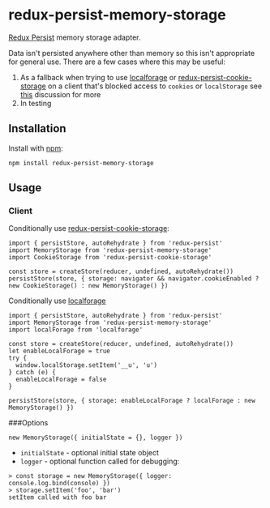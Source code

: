 # redux-persist-memory-storage

[Redux Persist](https://github.com/rt2zz/redux-persist) memory storage adapter.

Data isn't persisted anywhere other than memory so this isn't appropriate for general use. There are a few cases where this may be useful:

1. As a fallback when trying to use [localforage](https://github.com/localForage/localForage) or [redux-persist-cookie-storage](https://github.com/abersager/redux-persist-cookie-storage]) on a client that's blocked access to `cookies` or `localStorage` see [this](https://github.com/rt2zz/redux-persist/issues/264) discussion for more
2. In testing


## Installation
Install with [npm](https://www.npmjs.com/):
```
npm install redux-persist-memory-storage
```

## Usage
### Client
Conditionally use [redux-persist-cookie-storage](https://github.com/abersager/redux-persist-cookie-storage]):
```
import { persistStore, autoRehydrate } from 'redux-persist'
import MemoryStorage from 'redux-persist-memory-storage'
import CookieStorage from 'redux-persist-cookie-storage'

const store = createStore(reducer, undefined, autoRehydrate())
persistStore(store, { storage: navigator && navigator.cookieEnabled ? new CookieStorage() : new MemoryStorage() })

```
Conditionally use [localforage](https://github.com/localForage/localForage)
```
import { persistStore, autoRehydrate } from 'redux-persist'
import MemoryStorage from 'redux-persist-memory-storage'
import localForage from 'localforage'

const store = createStore(reducer, undefined, autoRehydrate())
let enableLocalForage = true
try {
  window.localStorage.setItem('__u', 'u')
} catch (e) {
  enableLocalForage = false
}

persistStore(store, { storage: enableLocalForage ? localForage : new MemoryStorage() })

```
###Options
```
new MemoryStorage({ initialState = {}, logger })
```
 * `initialState` - optional initial state object
 * `logger` - optional function called for debugging:
```
> const storage = new MemoryStorage({ logger: console.log.bind(console) })
> storage.setItem('foo', 'bar')
setItem called with foo bar

```
